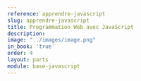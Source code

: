 ```yaml
---
reference: apprendre-javascript
slug: apprendre-javascript
title: Programmation Web avec JavaScript
description:
image: "../images/image.png"
in_book: 'true'
order: 4
layout: parts
module: base-javascript
---
```

